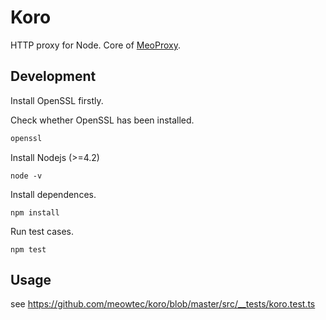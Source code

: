 # Koro
HTTP proxy for Node.
Core of [MeoProxy](https://github.com/meowtec/meoproxy).

## Development
Install OpenSSL firstly.

Check whether OpenSSL has been installed.
```sh
openssl
```

Install Nodejs (>=4.2)
```
node -v
```

Install dependences.
```
npm install
```

Run test cases.
```
npm test
```

## Usage
see https://github.com/meowtec/koro/blob/master/src/__tests/koro.test.ts
